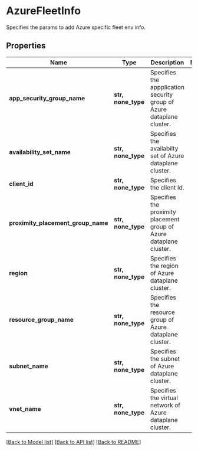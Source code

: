 # AzureFleetInfo

Specifies the params to add Azure specific fleet env info.

## Properties
Name | Type | Description | Notes
------------ | ------------- | ------------- | -------------
**app_security_group_name** | **str, none_type** | Specifies the appplication security group of Azure dataplane cluster. | 
**availability_set_name** | **str, none_type** | Specifies the availabilty set of Azure dataplane cluster. | 
**client_id** | **str, none_type** | Specifies the client Id. | 
**proximity_placement_group_name** | **str, none_type** | Specifies the proximity placement group of Azure dataplane cluster. | 
**region** | **str, none_type** | Specifies the region of Azure dataplane cluster. | 
**resource_group_name** | **str, none_type** | Specifies the resource group of Azure dataplane cluster. | 
**subnet_name** | **str, none_type** | Specifies the subnet of Azure dataplane cluster. | 
**vnet_name** | **str, none_type** | Specifies the virtual network of Azure dataplane cluster. | 

[[Back to Model list]](../README.md#documentation-for-models) [[Back to API list]](../README.md#documentation-for-api-endpoints) [[Back to README]](../README.md)


